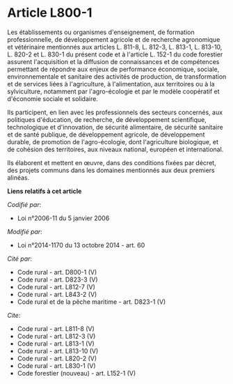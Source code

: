 # Article L800-1

Les établissements ou organismes d'enseignement, de formation professionnelle, de développement agricole et de recherche
agronomique et vétérinaire mentionnés aux articles L. 811-8, 
L. 812-3, 
L. 813-1, L. 813-10, L. 820-2 et L. 830-1 du présent code et à l'article L. 152-1 du code forestier assurent l'acquisition et
la diffusion de connaissances et de compétences permettant de répondre aux enjeux de performance économique, sociale,
environnementale et sanitaire des activités de production, de transformation et de services liées à l'agriculture, à
l'alimentation, aux territoires ou à la sylviculture, notamment par l'agro-écologie et par le modèle coopératif et d'économie
sociale et solidaire. 

Ils participent, en lien avec les professionnels des secteurs concernés, aux politiques d'éducation, de recherche, de
développement scientifique, technologique et d'innovation, de sécurité alimentaire, de sécurité sanitaire et de santé
publique, de développement agricole, de développement durable, de promotion de l'agro-écologie, dont l'agriculture
biologique, et de cohésion des territoires, aux niveaux national, européen et international. 

Ils élaborent et mettent en œuvre, dans des conditions fixées par décret, des projets communs dans les domaines mentionnés
aux deux premiers alinéas.

**Liens relatifs à cet article**

_Codifié par_:

  - Loi n°2006-11 du 5 janvier 2006

_Modifié par_:

  - Loi n°2014-1170 du 13 octobre 2014 - art. 60

_Cité par_:

  - Code rural - art. D800-1 (V)
  - Code rural - art. D823-3 (V)
  - Code rural - art. L812-7 (V)
  - Code rural - art. L843-2 (V)
  - Code rural et de la pêche maritime - art. D823-1 (V)

_Cite_:

  - Code rural - art. L811-8 (V)
  - Code rural - art. L812-3 (V)
  - Code rural - art. L813-1 (V)
  - Code rural - art. L813-10 (V)
  - Code rural - art. L820-2 (V)
  - Code rural - art. L830-1 (V)
  - Code forestier (nouveau) - art. L152-1 (V)
